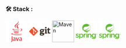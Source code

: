 ### 🛠️ Stack :

<div>
  <img src="https://github.com/devicons/devicon/blob/master/icons/java/java-plain-wordmark.svg" title="Java" **alt="Java" width="60" height="60"/>
  <img src="https://github.com/devicons/devicon/blob/master/icons/git/git-original-wordmark.svg" title="Git" **alt="Git" width="60" height="60"/>
  <img src="https://encrypted-tbn0.gstatic.com/images?q=tbn:ANd9GcSDly3aBidr0p3ve5jYINf42dSFnsPthVUrpqi_vivMZjPYX5PSiuCFRP7WDn5V6yTA9Hk&usqp=CAU" title="Maven" **alt="Maven" width="60" height="60"/>
  <img src="https://raw.githubusercontent.com/devicons/devicon/1119b9f84c0290e0f0b38982099a2bd027a48bf1/icons/spring/spring-original-wordmark.svg" title="Spring" **alt="Spring" width="60" height="60"/>
  <img src="https://raw.githubusercontent.com/devicons/devicon/1119b9f84c0290e0f0b38982099a2bd027a48bf1/icons/spring/spring-original-wordmark.svg" title="Spring" **alt="Spring" width="60" height="60"/>
  
  
</div>

<!---
Elrik379/Elrik379 is a ✨ special ✨ repository because its `README.md` (this file) appears on your GitHub profile.
You can click the Preview link to take a look at your changes.
--->
